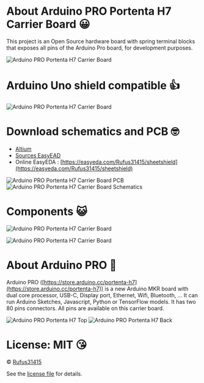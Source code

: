 

# About Arduino PRO Portenta H7 Carrier Board 😀
This project is an Open Source hardware board with spring terminal blocks that exposes all pins of the Arduino Pro board, for development purposes.

![Arduino PRO Portenta H7 Carrier Board](/images/photo-view-with-board.jpg)

# Arduino Uno shield compatible 👍

![Arduino PRO Portenta H7 Carrier Board](/images/photo-view-with-board-and-shield.png)

# Download schematics and PCB 🤓
- [Altium](/Altium)
- [Sources EasyEAD](/EasyEAD)
- Online EasyEDA : [https://easyeda.com/Rufus31415/sheetshield](https://easyeda.com/Rufus31415/sheetshield)

![Arduino PRO Portenta H7 Carrier Board PCB](/images/pcb.png)
![Arduino PRO Portenta H7 Carrier Board Schematics](/images/schematics.svg)


# Components 😺
![Arduino PRO Portenta H7 Carrier Board](/images/components.png)

![Arduino PRO Portenta H7 Carrier Board](/images/photo-view.jpg)

# About Arduino PRO 🌈
Arduino PRO ([https://store.arduino.cc/portenta-h7](https://store.arduino.cc/portenta-h7)) is a new Arduino MKR board with dual core processor, USB-C, Display port, Ethernet, Wifi, Bluetooth, ... It can run Arduino Sketches, Javascript, Python or TensorFlow models.
It has two 80 pins connectors. All pins are available on this carrier board.

![Arduino PRO Portenta H7 Top](/images/portenta-h7-top.jpg)
![Arduino PRO Portenta H7 Back](/images/portenta-h7-back.jpg)

# License: MIT 😘

© [Rufus31415](https://rufus31415.github.io)

See the [license file](/LICENSE.md) for details.

